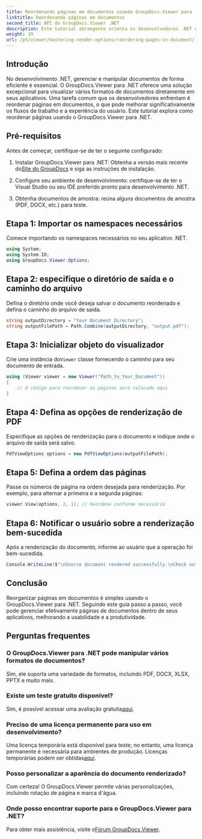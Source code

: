 ```yaml
---
title: Reordenando páginas em documentos usando GroupDocs.Viewer para .NET
linktitle: Reordenando páginas em documentos
second_title: API do GroupDocs.Viewer .NET
description: Este tutorial abrangente orienta os desenvolvedores .NET no processo de reorganização de páginas em vários formatos de documento usando o GroupDocs.Viewer para .NET.
weight: 19
url: /pt/viewer/mastering-render-options/reordering-pages-in-document/
---
```

## Introdução

No desenvolvimento .NET, gerenciar e manipular documentos de forma eficiente é essencial. O GroupDocs.Viewer para .NET oferece uma solução excepcional para visualizar vários formatos de documentos diretamente em seus aplicativos. Uma tarefa comum que os desenvolvedores enfrentam é reordenar páginas em documentos, o que pode melhorar significativamente os fluxos de trabalho e a experiência do usuário. Este tutorial explora como reordenar páginas usando o GroupDocs.Viewer para .NET.

## Pré-requisitos

Antes de começar, certifique-se de ter o seguinte configurado:

1.  Instalar GroupDocs.Viewer para .NET: Obtenha a versão mais recente do[Site do GroupDocs](https://releases.groupdocs.com/viewer/net/) e siga as instruções de instalação.
   
2. Configure seu ambiente de desenvolvimento: certifique-se de ter o Visual Studio ou seu IDE preferido pronto para desenvolvimento .NET.

3. Obtenha documentos de amostra: reúna alguns documentos de amostra (PDF, DOCX, etc.) para teste.

## Etapa 1: Importar os namespaces necessários

Comece importando os namespaces necessários no seu aplicativo .NET.

```csharp
using System;
using System.IO;
using GroupDocs.Viewer.Options;
```

## Etapa 2: especifique o diretório de saída e o caminho do arquivo

Defina o diretório onde você deseja salvar o documento reordenado e defina o caminho do arquivo de saída.

```csharp
string outputDirectory = "Your Document Directory";
string outputFilePath = Path.Combine(outputDirectory, "output.pdf");
```

## Etapa 3: Inicializar objeto do visualizador

 Crie uma instância do`Viewer` classe fornecendo o caminho para seu documento de entrada.

```csharp
using (Viewer viewer = new Viewer("Path_to_Your_Document"))
{
    // O código para reordenar as páginas será colocado aqui
}
```

## Etapa 4: Defina as opções de renderização de PDF

Especifique as opções de renderização para o documento e indique onde o arquivo de saída será salvo.

```csharp
PdfViewOptions options = new PdfViewOptions(outputFilePath);
```

## Etapa 5: Defina a ordem das páginas

Passe os números de página na ordem desejada para renderização. Por exemplo, para alternar a primeira e a segunda páginas:

```csharp
viewer.View(options, 2, 1); // Reordene conforme necessário
```

## Etapa 6: Notificar o usuário sobre a renderização bem-sucedida

Após a renderização do documento, informe ao usuário que a operação foi bem-sucedida.

```csharp
Console.WriteLine($"\nSource document rendered successfully.\nCheck output in {outputDirectory}.");
```

## Conclusão

Reorganizar páginas em documentos é simples usando o GroupDocs.Viewer para .NET. Seguindo este guia passo a passo, você pode gerenciar efetivamente páginas de documentos dentro de seus aplicativos, melhorando a usabilidade e a produtividade.

## Perguntas frequentes

### O GroupDocs.Viewer para .NET pode manipular vários formatos de documentos?
Sim, ele suporta uma variedade de formatos, incluindo PDF, DOCX, XLSX, PPTX e muito mais.

### Existe um teste gratuito disponível?
 Sim, é possível acessar uma avaliação gratuita[aqui](https://releases.groupdocs.com/).

### Preciso de uma licença permanente para uso em desenvolvimento?
 Uma licença temporária está disponível para teste; no entanto, uma licença permanente é necessária para ambientes de produção. Licenças temporárias podem ser obtidas[aqui](https://purchase.groupdocs.com/temporary-license/).

### Posso personalizar a aparência do documento renderizado?
Com certeza! O GroupDocs.Viewer permite várias personalizações, incluindo rotação de página e marca d'água.

### Onde posso encontrar suporte para o GroupDocs.Viewer para .NET?
 Para obter mais assistência, visite o[Fórum GroupDocs.Viewer](https://forum.groupdocs.com/c/viewer/9).